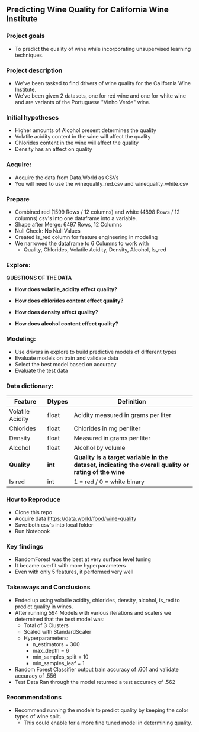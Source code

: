 ## Predicting Wine Quality for California Wine Institute

### Project goals

- To predict the quality of wine while incorporating unsupervised learning techniques. 


### Project description

- We've been tasked to find drivers of wine quality for the California Wine Institute. 
- We've been given 2 datasets, one for red wine and one for white wine and are variants of the Portuguese "Vinho Verde" wine.


### Initial hypotheses

- Higher amounts of Alcohol present determines the quality
- Volatile acidity content in the wine will affect the quality
- Chlorides content in the wine will affect the quality
- Density has an affect on quality 


### Acquire: 
- Acquire the data from Data.World as CSVs
- You will need to use the winequality_red.csv and winequality_white.csv


### Prepare

- Combined red (1599 Rows / 12 columns) and white (4898 Rows / 12 columns) csv's into one dataframe into a variable.
- Shape after Merge: 6497 Rows, 12 Columns
- Null Check: No Null Values
- Created is_red column for feature engineering in modeling 
- We narrowed the dataframe to 6 Columns to work with
    - Quality, Chlorides, Volatile Acidity, Density, Alcohol, Is_red


### Explore: 

**QUESTIONS OF THE DATA**

- **How does volatile_acidity effect quality?**

- **How does chlorides content effect quality?**

- **How does density effect quality?**

- **How does alcohol content effect quality?**


### Modeling: 

- Use drivers in explore to build predictive models of different types
- Evaluate models on train and validate data
- Select the best model based on accuracy
- Evaluate the test data


### Data dictionary:

| Feature | Dtypes | Definition |
|--------|-----------|-----------|
|Volatile Acidity| float | Acidity measured in grams per liter |
|Chlorides | float | Chlorides in mg per liter |
|Density| float | Measured in grams per liter|
|Alcohol| float | Alcohol by volume|
|**Quality**| **int** | **Quality is a target variable in the dataset, indicating the overall quality or rating of the wine**|
|Is red| int | 1 = red / 0 = white binary|

### How to Reproduce
- Clone this repo
- Acquire data https://data.world/food/wine-quality 
- Save both csv's into local folder
- Run Notebook

### Key findings 

- RandomForest was the best at very surface level tuning
- It became overfit with more hyperparameters
- Even with only 5 features, it performed very well

### Takeaways and Conclusions
- Ended up using volatile acidity, chlorides, density, alcohol, is_red to predict quality in wines.
- After running 594 Models with various iterations and scalers we determined that the best model was: 
    - Total of 3 Clusters
    - Scaled with StandardScaler
    - Hyperparameters: 
        - n_estimators = 300
        - max_depth = 6
        - min_samples_split = 10
        - min_samples_leaf = 1
- Random Forest Classifier output train accuracy of .601 and validate accuracy of .556
- Test Data Ran through the model returned a test accuracy of .562

### Recommendations
- Recommend running the models to predict quality by keeping the color types of wine split.
    - This could enable for a more fine tuned model in determining quality.
